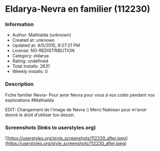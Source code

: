 # Eldarya-Nevra en familier (112230)

### Information
- Author: Mathialda (unknown)
- Created at: unknown
- Updated at: 4/5/2015, 9:27:21 PM
- License: NO-REDISTRIBUTION
- Category: eldarya
- Rating: undefined
- Total installs: 2631
- Weekly installs: 0


### Description
Fiche familier Nevra- Pour avoir Nevra pour vous à vos cotés pendant vos explorations #Mathialda

EDIT: Changement de l'image de Nevra :) Merci Nakiisan pour m'avoir donné le droit d'utiliser ton dessin.


### Screenshots (links to userstyles.org)
![https://userstyles.org/style_screenshots/112230_after.jpeg](https://userstyles.org/style_screenshots/112230_after.jpeg)


